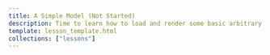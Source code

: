 ```yaml
---
title: A Simple Model (Not Started)
description: Time to learn how to load and render some basic arbitrary geometry.
template: lesson_template.html
collections: ["lessons"]
---
```


